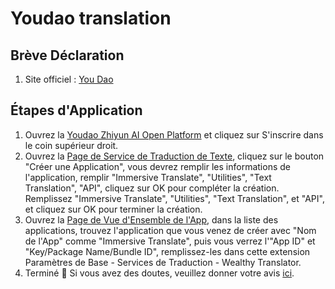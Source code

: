 # Youdao translation

## Brève Déclaration

1. Site officiel : [You Dao](http://ai.youdao.com/)

## Étapes d'Application

1. Ouvrez la [Youdao Zhiyun AI Open Platform](http://ai.youdao.com) et cliquez sur S'inscrire dans le coin supérieur droit.
2. Ouvrez la [Page de Service de Traduction de Texte](https://ai.youdao.com/console/#/service-singleton/text-translation), cliquez sur le bouton "Créer une Application", vous devrez remplir les informations de l'application, remplir "Immersive Translate", "Utilities", "Text Translation", "API", cliquez sur OK pour compléter la création. Remplissez "Immersive Translate", "Utilities", "Text Translation", et "API", et cliquez sur OK pour terminer la création.
3. Ouvrez la [Page de Vue d'Ensemble de l'App](https://ai.youdao.com/console/#/app-overview), dans la liste des applications, trouvez l'application que vous venez de créer avec "Nom de l'App" comme "Immersive Translate", puis vous verrez l'"App ID" et "Key/Package Name/Bundle ID", remplissez-les dans cette extension Paramètres de Base - Services de Traduction - Wealthy Translator.
4. Terminé 🎉 Si vous avez des doutes, veuillez donner votre avis [ici](https://github.com/immersive-translate/immersive-translate/issues/137).